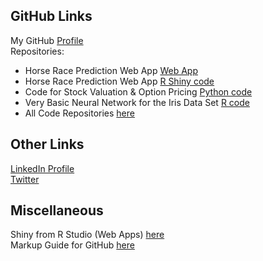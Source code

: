 ## GitHub Links
My GitHub [Profile](https://github.com/ismccarthy)
<br>
Repositories:
  - Horse Race Prediction Web App [Web App](https://ianmccarthy.shinyapps.io/HorseRace/)
  - Horse Race Prediction Web App [R Shiny code](https://github.com/ismccarthy/HorseRace_App)
  - Code for Stock Valuation & Option Pricing [Python code](https://github.com/ismccarthy/StockValuation)
  - Very Basic Neural Network for the Iris Data Set [R code](https://github.com/ismccarthy/IrisNeuralNetwork)
  - All Code Repositories [here](https://github.com/ismccarthy)
  
## Other Links
[LinkedIn Profile](https://www.linkedin.com/in/ismccarthy/)
<br>
[Twitter](https://twitter.com/iansmccarthy)

## Miscellaneous
Shiny from R Studio (Web Apps) [here](https://shiny.rstudio.com/)
<br>
Markup Guide for GitHub [here](https://guides.github.com/features/mastering-markdown/)
